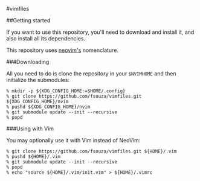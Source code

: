 #vimfiles

##Getting started

If you want to use this repository, you'll need to download and install it, and
also install all its dependencies.

This repository uses [neovim's](https://github.com/neovim/neovim) nomenclature.

###Downloading

All you need to do is clone the repository in your ``$NVIMHOME`` and then
initialize the submodules:

	% mkdir -p ${XDG_CONFIG_HOME:=$HOME/.config}
	% git clone https://github.com/fsouza/vimfiles.git ${XDG_CONFIG_HOME}/nvim
	% pushd ${XDG_CONFIG_HOME}/nvim
	% git submodule update --init --recursive
	% popd

###Using with Vim

You may optionally use it with Vim instead of NeoVim:

	% git clone https://github.com/fsouza/vimfiles.git ${HOME}/.vim
	% pushd ${HOME}/.vim
	% git submodule update --init --recursive
	% popd
	% echo "source ${HOME}/.vim/init.vim" > ${HOME}/.vimrc

